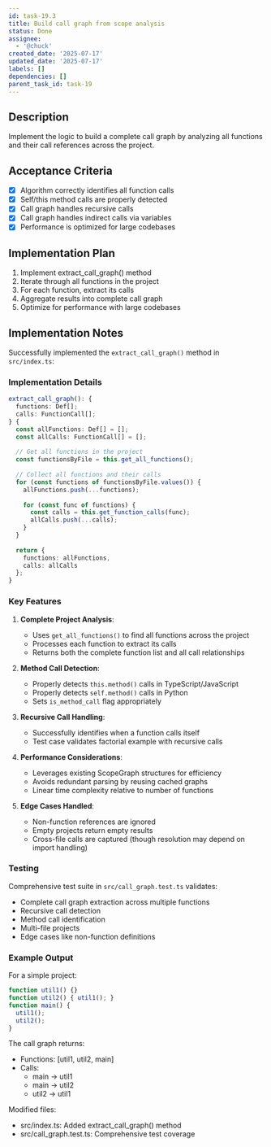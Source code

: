 ```yaml
---
id: task-19.3
title: Build call graph from scope analysis
status: Done
assignee:
  - '@chuck'
created_date: '2025-07-17'
updated_date: '2025-07-17'
labels: []
dependencies: []
parent_task_id: task-19
---
```


## Description

Implement the logic to build a complete call graph by analyzing all functions and their call references across the project.

## Acceptance Criteria

- [x] Algorithm correctly identifies all function calls
- [x] Self/this method calls are properly detected
- [x] Call graph handles recursive calls
- [x] Call graph handles indirect calls via variables
- [x] Performance is optimized for large codebases

## Implementation Plan

1. Implement extract_call_graph() method
2. Iterate through all functions in the project
3. For each function, extract its calls
4. Aggregate results into complete call graph
5. Optimize for performance with large codebases

## Implementation Notes

Successfully implemented the `extract_call_graph()` method in `src/index.ts`:

### Implementation Details

```typescript
extract_call_graph(): {
  functions: Def[];
  calls: FunctionCall[];
} {
  const allFunctions: Def[] = [];
  const allCalls: FunctionCall[] = [];
  
  // Get all functions in the project
  const functionsByFile = this.get_all_functions();
  
  // Collect all functions and their calls
  for (const functions of functionsByFile.values()) {
    allFunctions.push(...functions);
    
    for (const func of functions) {
      const calls = this.get_function_calls(func);
      allCalls.push(...calls);
    }
  }
  
  return {
    functions: allFunctions,
    calls: allCalls
  };
}
```

### Key Features

1. **Complete Project Analysis**:
   - Uses `get_all_functions()` to find all functions across the project
   - Processes each function to extract its calls
   - Returns both the complete function list and all call relationships

2. **Method Call Detection**:
   - Properly detects `this.method()` calls in TypeScript/JavaScript
   - Properly detects `self.method()` calls in Python
   - Sets `is_method_call` flag appropriately

3. **Recursive Call Handling**:
   - Successfully identifies when a function calls itself
   - Test case validates factorial example with recursive calls

4. **Performance Considerations**:
   - Leverages existing ScopeGraph structures for efficiency
   - Avoids redundant parsing by reusing cached graphs
   - Linear time complexity relative to number of functions

5. **Edge Cases Handled**:
   - Non-function references are ignored
   - Empty projects return empty results
   - Cross-file calls are captured (though resolution may depend on import handling)

### Testing

Comprehensive test suite in `src/call_graph.test.ts` validates:
- Complete call graph extraction across multiple functions
- Recursive call detection
- Method call identification
- Multi-file projects
- Edge cases like non-function definitions

### Example Output

For a simple project:
```typescript
function util1() {}
function util2() { util1(); }
function main() {
  util1();
  util2();
}
```

The call graph returns:
- Functions: [util1, util2, main]
- Calls: 
  - main → util1
  - main → util2
  - util2 → util1

Modified files:
- src/index.ts: Added extract_call_graph() method
- src/call_graph.test.ts: Comprehensive test coverage